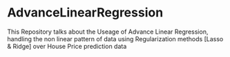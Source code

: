 # AdvanceLinearRegression

This Repository talks about the Useage of Advance Linear Regression, handling the non linear pattern of data using Regularization methods [Lasso & Ridge] over House Price prediction data 
